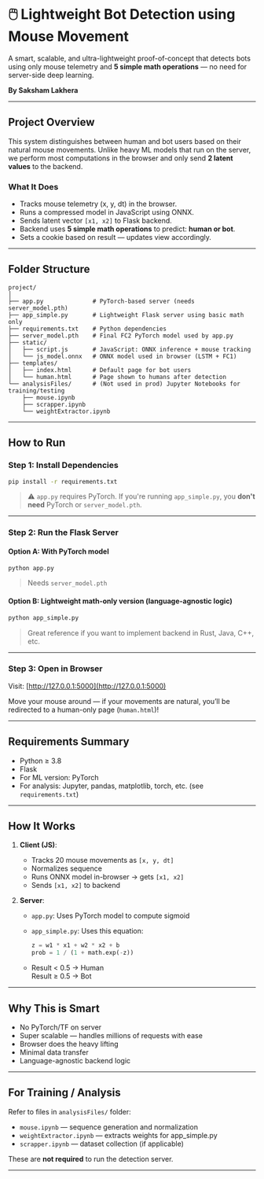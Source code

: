 # 🖱️ Lightweight Bot Detection using Mouse Movement

A smart, scalable, and ultra-lightweight proof-of-concept that detects bots using only mouse telemetry and **5 simple math operations** — no need for server-side deep learning.

**By Saksham Lakhera**

---

## Project Overview

This system distinguishes between human and bot users based on their natural mouse movements. Unlike heavy ML models that run on the server, we perform most computations in the browser and only send **2 latent values** to the backend.

### What It Does

- Tracks mouse telemetry (x, y, dt) in the browser.
- Runs a compressed model in JavaScript using ONNX.
- Sends latent vector `[x1, x2]` to Flask backend.
- Backend uses **5 simple math operations** to predict: **human or bot**.
- Sets a cookie based on result — updates view accordingly.

---

## Folder Structure

```
project/
│
├── app.py              # PyTorch-based server (needs server_model.pth)
├── app_simple.py       # Lightweight Flask server using basic math only
├── requirements.txt    # Python dependencies
├── server_model.pth    # Final FC2 PyTorch model used by app.py
├── static/
│   ├── script.js       # JavaScript: ONNX inference + mouse tracking
│   └── js_model.onnx   # ONNX model used in browser (LSTM + FC1)
├── templates/
│   ├── index.html      # Default page for bot users
│   └── human.html      # Page shown to humans after detection
└── analysisFiles/      # (Not used in prod) Jupyter Notebooks for training/testing
    ├── mouse.ipynb
    ├── scrapper.ipynb
    └── weightExtractor.ipynb
```

---

## How to Run

### Step 1: Install Dependencies

```bash
pip install -r requirements.txt
```

> ⚠️ `app.py` requires PyTorch. If you're running `app_simple.py`, you **don't need** PyTorch or `server_model.pth`.

---

### Step 2: Run the Flask Server

#### Option A: With PyTorch model

```bash
python app.py
```

> Needs `server_model.pth`

#### Option B: Lightweight math-only version (language-agnostic logic)

```bash
python app_simple.py
```

> Great reference if you want to implement backend in Rust, Java, C++, etc.

---

### Step 3: Open in Browser

Visit: [http://127.0.0.1:5000](http://127.0.0.1:5000)

Move your mouse around — if your movements are natural, you’ll be redirected to a human-only page (`human.html`)!

---

## Requirements Summary

- Python ≥ 3.8
- Flask
- For ML version: PyTorch
- For analysis: Jupyter, pandas, matplotlib, torch, etc. (see `requirements.txt`)

---

## How It Works

1. **Client (JS)**:
   - Tracks 20 mouse movements as `[x, y, dt]`
   - Normalizes sequence
   - Runs ONNX model in-browser → gets `[x1, x2]`
   - Sends `[x1, x2]` to backend

2. **Server**:
   - `app.py`: Uses PyTorch model to compute sigmoid
   - `app_simple.py`: Uses this equation:

     ```python
     z = w1 * x1 + w2 * x2 + b
     prob = 1 / (1 + math.exp(-z))
     ```

   - Result < 0.5 → Human  
     Result ≥ 0.5 → Bot

---

## Why This is Smart

- No PyTorch/TF on server
- Super scalable — handles millions of requests with ease
- Browser does the heavy lifting
- Minimal data transfer
- Language-agnostic backend logic

---

## For Training / Analysis

Refer to files in `analysisFiles/` folder:

- `mouse.ipynb` — sequence generation and normalization
- `weightExtractor.ipynb` — extracts weights for app_simple.py
- `scrapper.ipynb` — dataset collection (if applicable)

These are **not required** to run the detection server.

---
